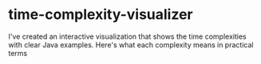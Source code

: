 # time-complexity-visualizer
I've created an interactive visualization that shows the time complexities with clear Java examples. Here's what each complexity means in practical terms
